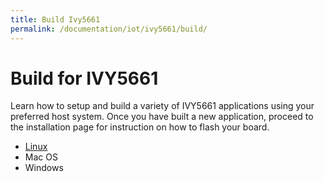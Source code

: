 ```yaml
---
title: Build Ivy5661
permalink: /documentation/iot/ivy5661/build/
---
```

# Build for IVY5661

Learn how to setup and build a variety of IVY5661 applications using your preferred host system. Once you have built a new application, proceed to the installation page for instruction on how to flash your board.

- [Linux](Linux.md)
- Mac OS
- Windows

